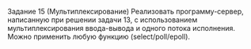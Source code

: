 Задание 15 (Мультиплексирование)
Реализовать программу-сервер, написанную при решении задачи 13, с
использованием мультиплексирования ввода-вывода и одного потока
исполнения.
Можно применить любую функцию (select/poll/epoll).